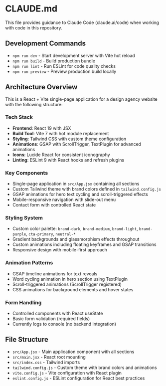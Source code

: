 # CLAUDE.md

This file provides guidance to Claude Code (claude.ai/code) when working with code in this repository.

## Development Commands

- `npm run dev` - Start development server with Vite hot reload
- `npm run build` - Build production bundle
- `npm run lint` - Run ESLint for code quality checks
- `npm run preview` - Preview production build locally

## Architecture Overview

This is a React + Vite single-page application for a design agency website with the following structure:

### Tech Stack
- **Frontend**: React 19 with JSX
- **Build Tool**: Vite 7 with hot module replacement
- **Styling**: Tailwind CSS with custom theme configuration
- **Animations**: GSAP with ScrollTrigger, TextPlugin for advanced animations
- **Icons**: Lucide React for consistent iconography
- **Linting**: ESLint 9 with React hooks and refresh plugins

### Key Components
- Single-page application in `src/App.jsx` containing all sections
- Custom Tailwind theme with brand colors defined in `tailwind.config.js`
- GSAP animations for hero text cycling and scroll-triggered effects
- Mobile-responsive navigation with slide-out menu
- Contact form with controlled React state

### Styling System
- Custom color palette: `brand-dark`, `brand-medium`, `brand-light`, `brand-purple`, `cta-primary`, `neutral-*`
- Gradient backgrounds and glassmorphism effects throughout
- Custom animations including floating keyframes and GSAP transitions
- Responsive design with mobile-first approach

### Animation Patterns
- GSAP timeline animations for text reveals
- Word cycling animation in hero section using TextPlugin
- Scroll-triggered animations (ScrollTrigger registered)
- CSS animations for background elements and hover states

### Form Handling
- Controlled components with React useState
- Basic form validation (required fields)
- Currently logs to console (no backend integration)

## File Structure
- `src/App.jsx` - Main application component with all sections
- `src/main.jsx` - React root mounting
- `src/index.css` - Tailwind imports
- `tailwind.config.js` - Custom theme with brand colors and animations
- `vite.config.js` - Vite configuration with React plugin
- `eslint.config.js` - ESLint configuration for React best practices